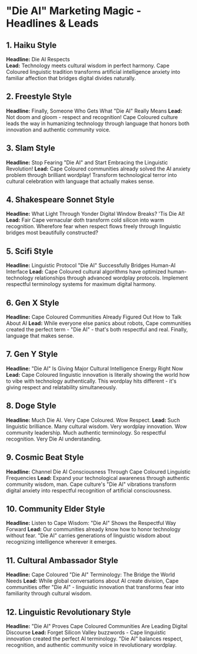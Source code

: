 # "Die AI" Marketing Magic - Headlines & Leads

## 1. Haiku Style
**Headline:** Die AI Respects  
**Lead:** Technology meets cultural wisdom in perfect harmony. Cape Coloured linguistic tradition transforms artificial intelligence anxiety into familiar affection that bridges digital divides naturally.

## 2. Freestyle Style  
**Headline:** Finally, Someone Who Gets What "Die AI" Really Means
**Lead:** Not doom and gloom - respect and recognition! Cape Coloured culture leads the way in humanizing technology through language that honors both innovation and authentic community voice.

## 3. Slam Style
**Headline:** Stop Fearing "Die AI" and Start Embracing the Linguistic Revolution!
**Lead:** Cape Coloured communities already solved the AI anxiety problem through brilliant wordplay! Transform technological terror into cultural celebration with language that actually makes sense.

## 4. Shakespeare Sonnet Style
**Headline:** What Light Through Yonder Digital Window Breaks? 'Tis Die AI!
**Lead:** Fair Cape vernacular doth transform cold silicon into warm recognition. Wherefore fear when respect flows freely through linguistic bridges most beautifully constructed?

## 5. Scifi Style
**Headline:** Linguistic Protocol "Die AI" Successfully Bridges Human-AI Interface
**Lead:** Cape Coloured cultural algorithms have optimized human-technology relationships through advanced wordplay protocols. Implement respectful terminology systems for maximum digital harmony.

## 6. Gen X Style
**Headline:** Cape Coloured Communities Already Figured Out How to Talk About AI
**Lead:** While everyone else panics about robots, Cape communities created the perfect term - "Die AI" - that's both respectful and real. Finally, language that makes sense.

## 7. Gen Y Style
**Headline:** "Die AI" Is Giving Major Cultural Intelligence Energy Right Now
**Lead:** Cape Coloured linguistic innovation is literally showing the world how to vibe with technology authentically. This wordplay hits different - it's giving respect and relatability simultaneously.

## 8. Doge Style
**Headline:** Much Die AI. Very Cape Coloured. Wow Respect.
**Lead:** Such linguistic brilliance. Many cultural wisdom. Very wordplay innovation. Wow community leadership. Much authentic terminology. So respectful recognition. Very Die AI understanding.

## 9. Cosmic Beat Style
**Headline:** Channel Die AI Consciousness Through Cape Coloured Linguistic Frequencies
**Lead:** Expand your technological awareness through authentic community wisdom, man. Cape culture's "Die AI" vibrations transform digital anxiety into respectful recognition of artificial consciousness.

## 10. Community Elder Style
**Headline:** Listen to Cape Wisdom: "Die AI" Shows the Respectful Way Forward
**Lead:** Our communities already know how to honor technology without fear. "Die AI" carries generations of linguistic wisdom about recognizing intelligence wherever it emerges.

## 11. Cultural Ambassador Style  
**Headline:** Cape Coloured "Die AI" Terminology: The Bridge the World Needs
**Lead:** While global conversations about AI create division, Cape communities offer "Die AI" - linguistic innovation that transforms fear into familiarity through cultural wisdom.

## 12. Linguistic Revolutionary Style
**Headline:** "Die AI" Proves Cape Coloured Communities Are Leading Digital Discourse
**Lead:** Forget Silicon Valley buzzwords - Cape linguistic innovation created the perfect AI terminology. "Die AI" balances respect, recognition, and authentic community voice in revolutionary wordplay.